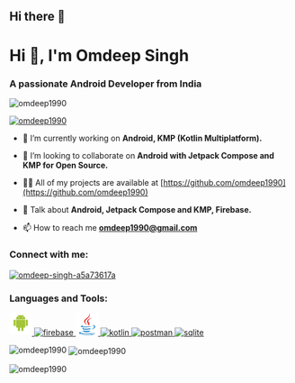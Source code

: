 ## Hi there 👋

<h1 align="left">Hi 👋, I'm Omdeep Singh</h3>
<h3 align="left">A passionate Android Developer from India</h3>

<p align="left"> <img src="https://komarev.com/ghpvc/?username=omdeep1990&label=Profile%20views&color=0e75b6&style=flat" alt="omdeep1990" /> </p>

<p align="left"> <a href="https://github.com/ryo-ma/github-profile-trophy"><img src="https://github-profile-trophy.vercel.app/?username=omdeep1990" alt="omdeep1990" /></a> </p>

- 🔭 I’m currently working on **Android, KMP (Kotlin Multiplatform).**

- 👯 I’m looking to collaborate on **Android with Jetpack Compose and KMP for Open Source.**

- 👨‍💻 All of my projects are available at [https://github.com/omdeep1990](https://github.com/omdeep1990)

- 💬 Talk about **Android, Jetpack Compose and KMP, Firebase.**

- 📫 How to reach me **omdeep1990@gmail.com**

<h3 align="left">Connect with me:</h3>
<p align="left">
<a href="https://linkedin.com/in/omdeep-singh-a5a73617a" target="blank"><img align="center" src="https://raw.githubusercontent.com/rahuldkjain/github-profile-readme-generator/master/src/images/icons/Social/linked-in-alt.svg" alt="omdeep-singh-a5a73617a" height="30" width="40" /></a>
</p>

<h3 align="left">Languages and Tools:</h3>
<p align="left"> <a href="https://developer.android.com" target="_blank" rel="noreferrer"> <img src="https://raw.githubusercontent.com/devicons/devicon/master/icons/android/android-original-wordmark.svg" alt="android" width="40" height="40"/> </a> <a href="https://firebase.google.com/" target="_blank" rel="noreferrer"> <img src="https://www.vectorlogo.zone/logos/firebase/firebase-icon.svg" alt="firebase" width="40" height="40"/> </a> <a href="https://www.java.com" target="_blank" rel="noreferrer"> <img src="https://raw.githubusercontent.com/devicons/devicon/master/icons/java/java-original.svg" alt="java" width="40" height="40"/> </a> <a href="https://kotlinlang.org" target="_blank" rel="noreferrer"> <img src="https://www.vectorlogo.zone/logos/kotlinlang/kotlinlang-icon.svg" alt="kotlin" width="40" height="40"/> </a> <a href="https://postman.com" target="_blank" rel="noreferrer"> <img src="https://www.vectorlogo.zone/logos/getpostman/getpostman-icon.svg" alt="postman" width="40" height="40"/> </a> <a href="https://www.sqlite.org/" target="_blank" rel="noreferrer"> <img src="https://www.vectorlogo.zone/logos/sqlite/sqlite-icon.svg" alt="sqlite" width="40" height="40"/> </a> </p>

<p><img align="left" src="https://github-readme-stats.vercel.app/api/top-langs?username=omdeep1990&show_icons=true&locale=en&layout=compact" alt="omdeep1990" /></p>

<p>&nbsp;<img align="center" src="https://github-readme-stats.vercel.app/api?username=omdeep1990&show_icons=true&locale=en" alt="omdeep1990" /></p>

<p><img align="center" src="https://github-readme-streak-stats.herokuapp.com/?user=omdeep1990&" alt="omdeep1990" /></p>
